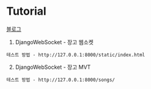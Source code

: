 # Tutorial
[블로그](https://lastmake.blogspot.com/)

1. DjangoWebSocket - 장고 웹소켓 

`테스트 방법 - http://127.0.0.1:8000/static/index.html`


2. DjangoWebSocket - 장고 MVT

`테스트 방법 - http://127.0.0.1:8000/songs/`
